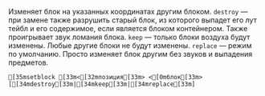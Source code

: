 Изменяет блок на указанных координатах другим блоком.
`destroy` — при замене также разрушить старый блок, из которого выпадет его лут тейбл и его содержимое, если является блоком контейнером. Также проигрывает звук ломания блока.
`keep` — только блоки воздуха будут изменены. Любые другие блоки не будут изменены.
`replace` — режим по умолчанию. Просто изменяет блок другим без звуков и выпадения предметов.
```ansi
[35msetblock [33m<[32mпозиция[33m> <[0mблок[33m> [[34mdestroy[33m|[34mkeep[33m|[34mreplace[33m]
```